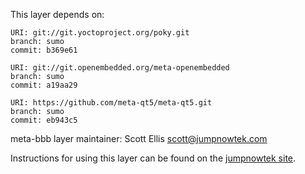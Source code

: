 This layer depends on:

    URI: git://git.yoctoproject.org/poky.git
    branch: sumo
    commit: b369e61

    URI: git://git.openembedded.org/meta-openembedded
    branch: sumo
    commit: a19aa29

    URI: https://github.com/meta-qt5/meta-qt5.git
    branch: sumo
    commit: eb943c5


meta-bbb layer maintainer: Scott Ellis <scott@jumpnowtek.com>

Instructions for using this layer can be found on the [jumpnowtek site][jumpnowtek-bbb].

[jumpnowtek-bbb]: http://www.jumpnowtek.com/yocto/BeagleBone-Systems-with-Yocto.html
